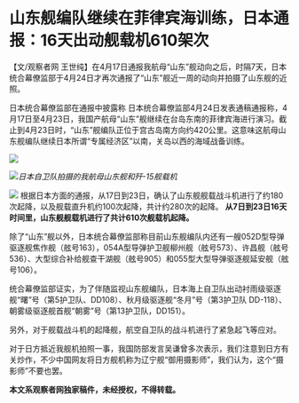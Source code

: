 # 山东舰编队继续在菲律宾海训练，日本通报：16天出动舰载机610架次

【文/观察者网
王世纯】在4月17日通报我航母“山东”舰动向之后，时隔7天，日本统合幕僚监部于4月24日才再次通报了“山东”舰近一周的动向并拍摄了山东舰的近照。

日本统合幕僚监部在通报中披露称
日本统合幕僚监部4月24日发表通稿通报称，4月17日至4月23日，我国产航母“山东”舰继续在台岛东南的菲律宾海进行演习。截止到4月23日时，“山东”舰编队正位于宫古岛南方向约420公里。这意味这航母山东舰编队继续日本所谓“专属经济区”以南，关岛以西的海域战备训练。

![](https://inews.gtimg.com/newsapp_bt/0/15783304721/1000)

![](https://inews.gtimg.com/newsapp_bt/0/15783304724/1000)_日本自卫队拍摄的我航母山东舰和歼-15舰载机_

![](https://inews.gtimg.com/newsapp_bt/0/15783304726/1000)
根据日本方面的通报，从17日到23日，确认了山东舰舰载战斗机进行了约180次起降，以及舰载直升机约100次起降，共计约280次的起降。
**从7日到23日16天时间里，山东舰舰载机进行了共计610次舰载机起降。**

除了“山东”舰以外，日本统合幕僚监部称目前山东舰编队内还有一艘052D型导弹驱逐舰焦作舰（舷号163），054A型导弹护卫舰柳州舰（舷号573）、许昌舰（舷号536）、大型综合补给舰查干湖舰（舷号905）和055型大型导弹驱逐舰延安舰（舷号106）。

统合幕僚监部证实，为了伴随监视山东舰编队，日本海上自卫队出动衬雨级驱逐舰“曙”号（第5护卫队、DD108）、秋月级驱逐舰“冬月”号（第3护卫队
DD-118）、朝雾级驱逐舰首舰“朝雾”号（第13护卫队，DD151）。

另外，对于舰载战斗机的起降舰，航空自卫队的战斗机进行了紧急起飞等应对。

对于日方抵近我舰机拍照一事，我国防部发言吴谦曾多次表示，我们注意到日方有关炒作，不少中国网友将日方舰机称为辽宁舰“御用摄影师”，我们认为，这个“摄影师”不要也罢。

**本文系观察者网独家稿件，未经授权，不得转载。**

